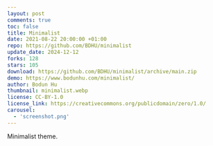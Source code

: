 ```yaml
---
layout: post
comments: true
toc: false
title: Minimalist
date: 2021-08-22 20:00:00 +01:00
repo: https://github.com/BDHU/minimalist
update_date: 2024-12-12
forks: 128
stars: 105
download: https://github.com/BDHU/minimalist/archive/main.zip
demo: https://www.bodunhu.com/minimalist/
author: Bodun Hu
thumbnail: minimalist.webp
license: CC-BY-1.0
license_link: https://creativecommons.org/publicdomain/zero/1.0/
carousel:
  - 'screenshot.png'
---
```


Minimalist theme.
